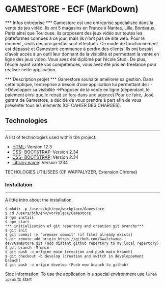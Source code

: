 # GAMESTORE - ECF (MarkDown)

*** Infos entreprise ***
Gamestore est une entreprise spécialisée dans la vente de jeu vidéo. Ils ont 5 magasins en
France à Nantes, Lille, Bordeaux, Paris ainsi que Toulouse.
Ils proposent des jeux vidéo sur toutes les plateformes connues à ce jour, mais ils n’ont pas de
site web. Pour le moment, seuls des prospectus sont effectués. Ce mode de fonctionnement
est dépassé et Gamestore commence à perdre des clients. Ils ont besoin d’avoir accès à un outil leur donnant de la visibilité et permettant la vente en ligne des jeux vidéo.
Vous avez été diplômé par l’école Studi. De plus, l’école ayant vanté vos compétences, vous
avez été pris en freelance pour réaliser cette application.

*** Description projet ***
Gamestore souhaite améliorer sa gestion. Dans cette optique, l’entreprise a besoin d’une
application lui permettant de :
->Développer sa visibilité
->Proposer de la vente en ligne (cependant, le paiement ainsi que le retrait se fera dans
une agence)
Pour ce faire, José, gérant de Gamestore, a décidé de vous prendre à part afin de vous présenter tous les éléments (CF CAHIER DES CHARGES).


## Technologies
***
A list of technologies used within the project:
* [HTML](https://example.com): Version 12.3 
* [CSS- BOOTSTRAP](https://example.com): Version 2.34
* [CSS- BOOTSTRAP](https://example.com): Version 2.34
* [Library name](https://example.com): Version 1234

TECHOLOGIES UTILISEES (CF WAPPALYZER, Extension Chrome)

### Installation
***
A little intro about the installation.
```
$ mkdir -p /users/bjh/env/workplace/Gamestore
$ cd /users/bjh/env/workplace/Gamestore
$ npm install
$ npm start
*** initialisation of git repertory and creation git branchs***
$ git init
$ git commit -m "premier commit" (if files already exists)
$ git remote add origin https://github.com/Gwalchaved-dev/Gamestore.git (add distant github repertory to my local repertory)
$ git branch -M main 
$ git push -u origine main (creation and push main branch)
$ git checkout -b develop (creation and switch in developpement branch)
$ git push -u origin develop (Push new branch to github)
```
Side information: To use the application in a special environment use ```lorem ipsum``` to start

